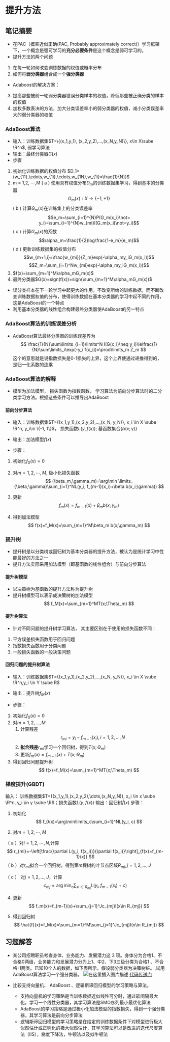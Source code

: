 ﻿# 提升方法
## 笔记摘要
* 在PAC（概率近似正确(PAC, Probably approximately correct)）学习框架下，一个概念是强可学习的**充分必要条件**是这个概念是弱可学习的。
* 提升方法的两个问题
1. 在每一轮如何改变训练数据的权值或概率分布
2. 如何将**弱分类器**组合成一个**强分类器**

* Adaboost的解决方案：
3. 提高那些被前一轮弱分类器错误分类样本的权值，降低那些被正确分类的样本的权值
4. 加权多数表决的方法，加大分类误差率小的弱分类器的权值，减小分类误差率大的弱分类器的权值


### AdaBoost算法
* 输入：训练数据集$T=\{(x_1,y_1), (x_2,y_2),...,(x_N,y_N)\}, x\in  X\sube \R^n$, 弱学习算法
* 输出：最终分类器$G(x)$
* 步骤
1. 初始化训练数据的权值分布 $D_1=(w_{11},\cdots,w_{1i},\cdots,w_{1N},w_{1i}=\frac{1}{N})​$
2. m = 1,2, $\cdots$,M
    ( a ) 使用具有权值分布$D_m$的训练数据集学习，得到基本的分类器 
    $$G_m(x):X→\{-1,+1\}$$
    ( b ) 计算$G_m(x)$在训练集上的分类误差率  
    $$e_m=\sum_{i=1}^{N}P(G_m(x_i)\not= y_i)=\sum_{i=1}^{N}w_{mi}I(G_m(x_i)\not=y_i)$$
    ( c ) 计算$G_m(x)$的系数
    $$\alpha_m=\frac{1}{2}log\frac{1-e_m}{e_m}$$
    ( d ) 更新训练数据集的权值分布
    $$w_{m+1,i}=\frac{w_{mi}}{Z_m}exp(-\alpha_my_iG_m(x_i))​$$
    $$Z_m=\sum_{i=1}^Nw_{mi}exp(-\alpha_my_iG_m(x_i))$$
3. $f(x)=\sum_{m=1}^M\alpha_mG_m(x)$
4. 最终分类器$G(x)=sign(f(x))=sign(\sum_{m=1}^M\alpha_mG_m(x))$

* 误分类样本在下一轮学习中起更大的作用。不改变所给的训练数据，而不断改变训练数据权值的分布，使得训练数据在基本分类器的学习中起不同的作用， 这是AdaBoost的一个特点
* 利用基本分类器的线性组合构建最终分类器使AdaBoost的另一特点



### AdaBoost算法的训练误差分析



* AdaBoost算法最终分类器的训练误差界为
$$
\frac{1}{N}\sum\limits_{i=1}\limits^N I(G(x_i)\neq y_i)\le\frac{1}{N}\sum\limits_i\exp(-y_i f(x_i))=\prod\limits_m Z_m
$$
这个的意思就是说指数损失是0-1损失的上界，这个上界使通过递推得到的，是归一化系数的连乘



### AdaBoost算法的解释
* 模型为加法模型， 损失函数为指数函数， 学习算法为前向分步算法时的二分类学习方法。根据这些条件可以推导出AdaBoost

#### 前向分步算法
* 输入：训练数据集$T={(x_1,y_1),(x_2,y_2),...,(x_N, y_N)}, x_i \in  X \sube \R^n, y_i\in \{-1, 1\}$， 损失函数$L(y, f(x))$; 基函数集合$\{b(x;\gamma)\}$

* 输出：加法模型$f(x)$

* 步骤：

1. 初始化$f_0(x)=0$

1. 对$m=1,2,\cdots,M$, 极小化损失函数
   $$
   (\beta_m,\gamma_m)=\arg\min \limits_ {\beta,\gamma}\sum_{i=1}^NL(y_i, f_{m-1}(x_i)+\beta b(x_i;\gamma))
   $$

1. 更新
   $$
   f_m(x)=f_{m-1}(x)+\beta _mb(x;\gamma_m)
   $$

1. 得到加法模型
   $$
   f(x)=f_M(x)=\sum_{m=1}^M\beta_m b(x;\gamma_m)
   $$


### 提升树
* 提升树是以分类树或回归树为基本分类器的提升方法，被认为是统计学习中性能最好的方法之一
* 提升方法实际采用加法模型（即基函数的线性组合）与前向分步算法

#### 提升树模型

* 以决策树为基函数的提升方法称为提升树
* 提升树模型可以表示成决策树的加法模型
$$
f_M(x)=\sum_{m=1}^MT(x;\Theta_m)
$$




#### 提升树算法

* 针对不同问题的提升树学习算法， 其主要区别在于使用的损失函数不同：

1. 平方误差损失函数用于回归问题
2. 指数损失函数用于分类问题
3. 一般损失函数的一般决策问题

#### 回归问题的提升树算法

* 输入：训练数据集$T={(x_1,y_1),(x_2,y_2),...,(x_N, y_N)}, x_i \in  X \sube \R^n,y_i \in Y \sube R$

* 输出：提升树$f_M(x)$

* 步骤：

1. 初始化$f_0(x)=0$
1. 对$m=1,2,\dots,M$
   1. 计算残差
   $$
   r_{mi}=y_i-f_{m-1}(x_i), i=1,2,\dots,N
   $$
   1. **拟合残差**$r_{mi}$学习一个回归树，得到$T(x;\Theta_m)$
   1. 更新$f_m(x)=f_{m-1}(x)+T(x;\Theta_m)$
1. 得到回归问题提升树
   $$
   f(x)=f_M(x)=\sum_{m=1}^MT(x;\Theta_m)
   $$

### 梯度提升(GBDT)

输入： 训练数据集$T={(x_1,y_1),(x_2,y_2),\dots,(x_N,y_N)}, x_i \in  x \sube \R^n, y_i \in  y \sube \R$；损失函数$L(y,f(x))$
输出：回归树$\hat{f}(x)$
步骤：
1. 初始化
   $$
   f_0(x)=\arg\min\limits_c\sum_{i=1}^NL(y_i, c)
   $$

2. 对$m=1,2,\cdots,M$

（ a ）对$i=1,2,\cdots,N$,计算
   $$
   r_{mi}=-\left[\frac{\partial L(y_i, f(x_i))}{\partial f(x_i)}\right]_{f(x)=f_{m-1}(x)}
   $$
（ b ）对$r_{mi}$拟合一个回归树，得到第$m$棵树的叶节点区域$R_{mj}, j=1,2,\dots,J$

   （ c  ）   对$j=1,2,\dots,J$，计算
   $$
   c_{mj}=\arg\min_c\sum_{xi\in R_{mj}}L(y_i,f_{m-1}(x_i)+c)
   $$

4. 更新
   $$
   f_m(x)=f_{m-1}(x)+\sum_{j=1}^Jc_{mj}I(x\in R_{mj})
   $$

5. 得到回归树
   $$
   \hat{f}(x)=f_M(x)=\sum_{m=1}^M\sum_{j=1}^Jc_{mj}I(x\in R_{mj})
   $$



## 习题解答
* 某公司招聘职员考查身体、业务能力、发展潜力这 3 项。身体分为合格1、不合格0两级，业务能力和发展潜力分为上1、中2、下3三级分类为合格1 、不合格-1两类。已知10个人的数据，如下表所示。假设弱分类器为决策树桩。.试用AdaBoost算法学习一个强分类器。
![在这里插入图片描述](https://img-blog.csdnimg.cn/20190719200718138.png?x-oss-process=image/watermark,type_ZmFuZ3poZW5naGVpdGk,shadow_10,text_aHR0cHM6Ly9ibG9nLmNzZG4ubmV0L2x5YzQ0ODEzNDE4,size_16,color_FFFFFF,t_70)
[代码传送门](https://github.com/librauee/Statistical-Learning)
* 比较支持向量机、 AdaBoost 、逻辑斯谛回归模型的学习策略与算法。

    * 支持向量机的学习策略是当训练数据近似线性可分时，通过软间隔最大化，学习一个线性分类器，其学习算法是SMO序列最小最优化算法
    * AdaBoost的学习策略是通过极小化加法模型的指数损失，得到一个强分类器，其学习算法是前向分步算法
    * 逻辑斯谛回归模型的学习策略是在给定的训练数据条件下对模型进行极大似然估计或正则化的极大似然估计，其学习算法可以是改进的迭代尺度算法（IIS），梯度下降法，牛顿法以及拟牛顿法